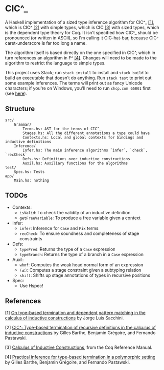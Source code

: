# CIC^_

A Haskell implementation of a sized type inference algorithm for CIC^_ [\[1\]](#f1), which is CIC^ [\[2\]](#f2) with simple types, which is CIC [\[3\]](#f3) with sized types, which is the dependent type theory for Coq. It isn't specified how CIC^_ should be pronounced (or written in ASCII), so I'm calling it CIC-hat-bar, because CIC-caret-underscore is far too long a name.

The algorithm itself is based directly on the one specified in CIC^, which in turn references an algorithm in F^ [\[4\]](#f4). Changes will need to be made to the algorithm to restrict the language to simple types.

This project uses Stack; run `stack install` to install and `stack build` to build an executable that doesn't do anything. Run `stack test` to print out some example inferences. The terms will print out as fancy Unicode characters; if you're on Windows, you'll need to run `chcp.com 65001` first (see [here](https://stackoverflow.com/q/25373116/9270195)).

## Structure
```
src/
    Grammar/
        Terms.hs: AST for the terms of CIC^_
        Stages.hs: All the different annotations a type could have
        Contexts.hs: Local and global contexts for bindings and inductive definitions
    Inference/
        Infer.hs: The main inference algorithms `infer`, `check`, `recCheck`
        Defs.hs: Definitions over inductive constructions
        Auxil.hs: Auxiliary functions for the algorithms
test/
    Spec.hs: Tests
app/
    Main.hs: nothing
```

## TODOs
* Contexts:
    - `isValid`: To check the validity of an inductive definition
    - `getFreeVariable`: To produce a free variable given a context
* Infer:
    - `infer`: Inference for `Case` and `Fix` terms
    - `recCheck`: To ensure soundness and completeness of stage constraints
* Defs:
    - `typePred`: Returns the type of a `Case` expression
    - `typeBranch`: Returns the type of a branch in a `Case` expression
* Auxil:
    - `whnf`: Computes the weak head normal form of an expression
    - `(⪯)`: Computes a stage constraint given a subtyping relation
    - `shift`: Shifts up stage annotations of types in recursive positions
* Spec:
    - Use Hspec!

## References
<span id="f1">[1]</span> [On type-based termination and dependent pattern matching in the calculus of inductive constructions](https://pastel.archives-ouvertes.fr/pastel-00622429) by Jorge Luis Sacchini.

<span id="f2">[2]</span> [CIC^: Type-based termination of recursive definitions in the calculus of inductive constructions](https://link.springer.com/chapter/10.1007/11916277_18) by Gilles Barthe, Benjamin Grégoire, and Fernando Pastawski.

<span id="f3">[3]</span> [Calculus of Inductive Constructions](https://coq.inria.fr/distrib/current/refman/language/cic.html), from the Coq Reference Manual.

<span id="f4">[4]</span> [Practical inference for type-based termination in a polymorphic setting](https://link.springer.com/chapter/10.1007/11417170_7) by Gilles Barthe, Benjamin Grégoire, and Fernando Pastawski.

